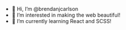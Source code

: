 - 👋 Hi, I’m @brendanjcarlson
- 👀 I’m interested in making the web beautiful!
- 🌱 I’m currently learning React and SCSS!

<!---
brendanjcarlson/brendanjcarlson is a ✨ special ✨ repository because its `README.md` (this file) appears on your GitHub profile.
You can click the Preview link to take a look at your changes.
--->
